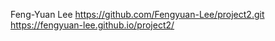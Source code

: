 
Feng-Yuan Lee 
https://github.com/Fengyuan-Lee/project2.git
https://fengyuan-lee.github.io/project2/